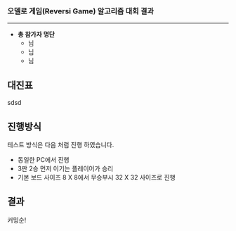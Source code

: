 ### **오델로 게임(Reversi Game) 알고리즘 대회 결과**

***
* **총 참가자 명단**
  - 님
  - 님
  - 님


대진표
-
sdsd

진행방식
-
테스트 방식은 다음 처럼 진행 하였습니다.

* 동일한 PC에서 진행
* 3판 2승 먼저 이기는 플레이어가 승리
* 기본 보드 사이즈 8 X 8에서 무승부시 32 X 32 사이즈로 진행

결과
-
커밍순!
